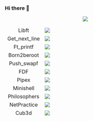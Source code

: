 ### Hi there 👋

<p align="center">
  <a href="https://profile.intra.42.fr/">
    <img src="https://badge42.herokuapp.com/api/stats/ghumbert?darkmode=true&privacyEmail=true"/>
  </a>
</p>
<table>
    <thead>
        <tr>
          <td style="text-align:center;">Libft</td> <td> <img src="https://badge42.herokuapp.com/api/project/ghumbert/Libft"> </td>
        </tr>
        <tr>
          <td style="text-align:center;">Get_next_line</td> <td> <img src="https://badge42.herokuapp.com/api/project/ghumbert/get_next_line"> </td>
        </tr>
        <tr>
          <td style="text-align:center;">Ft_printf</td> <td> <img src="https://badge42.herokuapp.com/api/project/ghumbert/ft_printf"> </td>
        </tr>
       <tr>
          <td style="text-align:center;">Born2beroot</td> <td> <img src="https://badge42.herokuapp.com/api/project/ghumbert/Born2beroot"> </td>
        </tr>
        <tr>
          <td style="text-align:center;">Push_swapf</td> <td> <img src="https://badge42.herokuapp.com/api/project/ghumbert/push_swap"> </td>
        </tr>
         <tr>
          <td style="text-align:center;">FDF</td> <td> <img src="https://badge42.herokuapp.com/api/project/ghumbert/FdF"> </td>
        </tr>
       <tr>
          <td style="text-align:center;">Pipex</td> <td> <img src="https://badge42.herokuapp.com/api/project/ghumbert/pipex"> </td>
        </tr>
      <tr>
          <td style="text-align:center;">Minishell</td> <td> <img src="https://badge42.herokuapp.com/api/project/ghumbert/minishell"> </td>
        </tr>
         </tr>
      <tr>
          <td style="text-align:center;">Philosophers</td> <td> <img src="https://badge42.herokuapp.com/api/project/ghumbert/Philosophers"> </td>
        </tr>
        <tr>
            <tr>
          <td style="text-align:center;">NetPractice</td> <td> <img src="https://badge42.herokuapp.com/api/project/ghumbert/NetPractice"> </td>
        </tr>
        <tr>
            <tr>
          <td style="text-align:center;">Cub3d</td> <td> <img src="https://badge42.herokuapp.com/api/project/ghumbert/cub3d"> </td>
        </tr>
    </thead>
    <tbody>
    </tbody>
</table>
